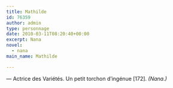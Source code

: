 ```yaml
---
title: Mathilde
id: 76359
author: admin
type: personnage
date: 2010-03-11T08:20:40+00:00
excerpt: Nana
novel:
  - nana
main_name: Mathilde

---
```

— Actrice des Variétés. Un petit torchon d’ingénue [172]. _(Nana.)_